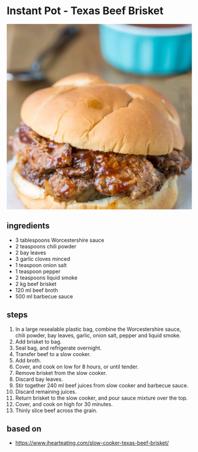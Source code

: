 # Instant Pot - Texas Beef Brisket

![Instant Pot - Texas Beef Brisket](images/instant-pot-texas-beef-brisket.jpg)

## ingredients

- 3 tablespoons Worcestershire sauce
- 2 teaspoons chili powder
- 2 bay leaves
- 3 garlic cloves minced
- 1 teaspoon onion salt
- 1 teaspoon pepper
- 2 teaspoons liquid smoke
- 2 kg beef brisket
- 120 ml beef broth
- 500 ml barbecue sauce

## steps

1. In a large resealable plastic bag, combine the Worcestershire sauce, chili powder, bay leaves, garlic, onion salt, pepper and liquid smoke.
2. Add brisket to bag.
3. Seal bag, and refrigerate overnight.
4. Transfer beef to a slow cooker.
5. Add broth.
6. Cover, and cook on low for 8 hours, or until tender.
7. Remove brisket from the slow cooker.
8. Discard bay leaves.
9. Stir together 240 ml beef juices from slow cooker and barbecue sauce.
10. Discard remaining juices.
11. Return brisket to the slow cooker, and pour sauce mixture over the top.
12. Cover, and cook on high for 30 minutes.
13. Thinly slice beef across the grain.

## based on

- https://www.ihearteating.com/slow-cooker-texas-beef-brisket/
